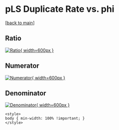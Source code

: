 # pLS Duplicate Rate vs. phi

[[back to main](./)]



## Ratio

[![Ratio](../mtv/var/pLS_duplrate_phi.png){ width=600px }](../mtv/var/pLS_duplrate_phi.pdf)

## Numerator

[![Numerator](../mtv/num/pLS_duplrate_phi_num0.png){ width=600px }](../mtv/num/pLS_duplrate_phi_num0.pdf)

## Denominator

[![Denominator](../mtv/den/pLS_duplrate_phi_den.png){ width=600px }](../mtv/den/pLS_duplrate_phi_den.pdf)


``` {=html}
<style>
body { min-width: 100% !important; }
</style>
```
